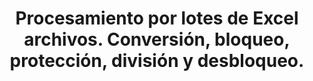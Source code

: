 ﻿---
title: Procesamiento por lotes de Excel archivos. Conversión, bloqueo, protección, división y desbloqueo.
second_title: Aspose.Cells Cloud Documen
linktitle: Archivo del lote Excel
type: docs
url: /es/batch/
keywords: Batch processing of multiple excel files. Conversion, Lock, Protect, Split, and Unlock
description: Aspose.Cells Cloud API admite el procesamiento por lotes de varios archivos de Excel. El SDK es compatible con varios lenguajes de desarrollo, como Android, C#, Go, Java, NodeJS, Perl, PHP, Python, Ruby y Swift.
weight: 35
kwords: Excel, Office Nube, REST API, Hoja de cálculo, PDF, CSV, Json, Markdown, Lote, Conversión, Bloquear, Proteger, Dividir y Desbloquear.
---
